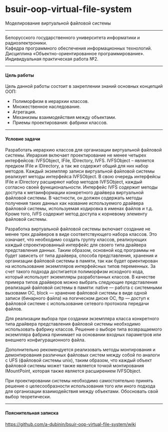 # bsuir-oop-virtual-file-system
Моделирование виртуальной файловой системы

***

Белорусского государственного университета информатики и радиоэлектроники.<br />
Кафедра программного обеспечения информационных технологий.<br />
Дисциплина «Объектно-ориентированное программирование».<br />
Индивидуальная практическая работа №2.<br />

***

#### Цель работы
Цель данной работы состоит в закреплении знаний основных концепций ООП:
* Полиморфизм в иерархии классов.
* Множественное наследование.
* Агрегация.
* Механизмы взаимодействия между объектами.
* Приемы проектирования: фабрики классов.

***

#### Условие задачи
Разработать иерархию классов для организации виртуальной файловой системы. Иерархия включает проектирование не менее четырех интерфейсов: IVFSObject, IFile, IDirectory, IVFS. IVFSObject – является предком IFile и IDirectory, а так же содержит общий для них набор методов. Каждый экземпляр записи виртуальной файловой системы реализует методы интерфейса IVFSObject. В свою очередь интерфейсы IFile и IDirectory расширяют набор методов IVFSObject, каждый согласно своей функциональности. Интерфейс IVFS содержит методы доступа к метаинформации конкретного драйвера виртуальной файловой системы. В частности, он должен содержать методы получения таких данных как название используемого драйвера файловой системы, используемая кодировка в именах файлов и т.д. Кроме того, IVFS содержит метод доступа к корневому элементу файловой системы.

Разработка виртуальной файловой системы включает создание не менее трех драйверов в виде соответствующего набора классов. Это означает, что необходимо создать группу классов, реализующих каждый спроектированный интерфейс для своего типа драйвера представления данных. Таким образом, основной код программы не будет зависеть от типа драйвера, способа представления, хранения и организации файловой системы в памяти, так как будет ориентирован на использование экземпляров интерфейсных типов переменных. За счет такого подхода достигается полиморфизм исходного кода, который использует экземпляры разработанных классов. В качестве примера типов драйверов можно выбрать следующие представления реализаций файловой системы в памяти: native  — работа с системными вызовами ОС, block — хранение файловой системы в виде одной записи (бинарного файла) на логическом диске ОС, ftp — доступ к файловой системе с использование сетевого протокола передачи файлов.

Для реализации выбора при создании экземпляра класса конкретного типа драйвера представления файловой системы необходимо использовать фабрику классов. Решение о выборе типа возвращаемого экземпляра фабрика принимает на основании входных параметров или внешнего конфигурационного файла.
  
Дополнительно рекомендуется реализовать методы монтирования и демонтирования различных файловых систем между собой по аналоги с UFS (файловой системы unix), таким образом, что каждый объект файловой системы может также является точкой монтирования IMountPoint, которая также является расширением IVFSObject.
  
При проектировании системы необходимо самостоятельно принять решение о целесообразности использования того или иного подхода для организации взаимодействия между объектами. Обосновать свой выбор теоретически.

***

#### Пояснительная записка
https://github.com/a-dubinin/bsuir-oop-virtual-file-system/wiki
